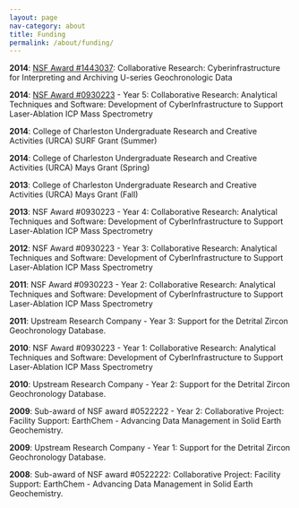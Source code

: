 ```yaml
---
layout: page
nav-category: about
title: Funding
permalink: /about/funding/
---
```

 **2014**: [NSF Award #1443037](http://nsf.gov/awardsearch/showAward?AWD_ID=1443037&HistoricalAwards=false): Collaborative Research: Cyberinfrastructure for Interpreting and Archiving U-series Geochronologic Data

**2014**: [NSF Award #0930223](http://www.nsf.gov/awardsearch/showAward?AWD_ID=0930223) - Year 5: Collaborative Research: Analytical Techniques and Software: Development of CyberInfrastructure to Support Laser-Ablation ICP Mass Spectrometry

**2014**: College of Charleston Undergraduate Research and Creative Activities (URCA) SURF Grant (Summer)

**2014**: College of Charleston Undergraduate Research and Creative Activities (URCA) Mays Grant (Spring)

**2013**: College of Charleston Undergraduate Research and Creative Activities (URCA) Mays Grant (Fall)

**2013**: NSF Award #0930223 - Year 4: Collaborative Research: Analytical Techniques and Software: Development of CyberInfrastructure to Support Laser-Ablation ICP Mass Spectrometry

**2012**: NSF Award #0930223 - Year 3: Collaborative Research: Analytical Techniques and Software: Development of CyberInfrastructure to Support Laser-Ablation ICP Mass Spectrometry

**2011**: NSF Award #0930223 - Year 2: Collaborative Research: Analytical Techniques and Software: Development of CyberInfrastructure to Support Laser-Ablation ICP Mass Spectrometry

**2011**: Upstream Research Company - Year 3: Support for the Detrital Zircon Geochronology Database. 

**2010**: NSF Award #0930223 - Year 1: Collaborative Research: Analytical Techniques and Software: Development of CyberInfrastructure to Support Laser-Ablation ICP Mass Spectrometry 

**2010**: Upstream Research Company - Year 2: Support for the Detrital Zircon Geochronology Database. 
 
**2009**: Sub-award of NSF award  #0522222 - Year 2: Collaborative Project: Facility Support: EarthChem - Advancing Data Management in Solid Earth Geochemistry. 
 
**2009**: Upstream Research Company - Year 1: Support for the Detrital Zircon Geochronology Database. 
 
**2008**: Sub-award of NSF award  #0522222: Collaborative Project: Facility Support: EarthChem - Advancing Data Management in Solid Earth Geochemistry. 